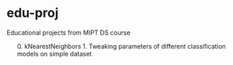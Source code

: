 # edu-proj
Educational projects from MIPT DS course 
<ol>
  0. kNearestNeighbors </li>
  1. Tweaking parameters of different classification models on simple dataset</li>
</ol>


